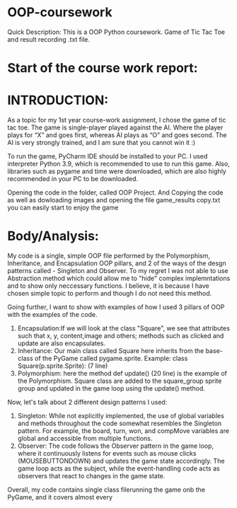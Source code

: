 # OOP-coursework
Quick Description:
This is a OOP Python coursework. Game of Tic Tac Toe and result recording .txt file. 

# Start of the course work report:
# INTRODUCTION:

As a topic for my 1st year course-work assignment, I chose the game of tic tac toe. The game is single-player played against the AI. Where the player plays for “X” and goes first, whereas AI plays as “O” and goes second. The AI is very strongly trained, and I am sure that you cannot win it :)

To run the game, PyCharm IDE should be installed to your PC. I used interpreter Python 3.9, which is recommended to use to run this game. Also, libraries such as pygame and time were downloaded, which are also highly recommended in your PC to be downloaded.

Opening the code in the folder, called OOP Project. And Copying the code as well as dowloading images and opening the file game_results copy.txt you can easily start to enjoy the game

# Body/Analysis:

My code is a single, simple OOP file performed by the Polymorphism, Inheritance, and Encapsulation OOP pillars, and 2 of the ways of the desgn patterns called - Singleton and Observer. To my regret I was not able to use Abstraction method which could allow me to "hide" complex implemntations and to show only neccessary functions. I believe, it is because I have chosen simple topic to perform and though I do not need this method.

Going further, I want to show with examples of how I used 3 pillars of OOP with the examples of the code. 
1) Encapsulation:If we will look at the class "Square", we see that attributes such that x, y, content,image and others; methods such as clicked and update are also encapsulates.
2) Inheritance: Our main class called Square here inherits from the base-class of the PyGame called pygame.sprite. Example: class Square(p.sprite.Sprite): (7 line)
3) Polymorphism: here the method def update() (20 line) is the example of the Polymorphism. Square class are added to the square_group sprite group and updated in the game loop using the update() method.


Now, let's talk about 2 different design patterns I used:
1) Singleton: While not explicitly implemented, the use of global variables and methods throughout the code somewhat resembles the Singleton pattern. For example, the board, turn, won, and compMove variables are global and accessible from multiple functions.
2) Observer: The code follows the Observer pattern in the game loop, where it continuously listens for events such as mouse clicks (MOUSEBUTTONDOWN) and updates the game state accordingly. The game loop acts as the subject, while the event-handling code acts as observers that react to changes in the game state.


Overall, my code contains single class filerunning the game onb the PyGame, and it covers almost every




